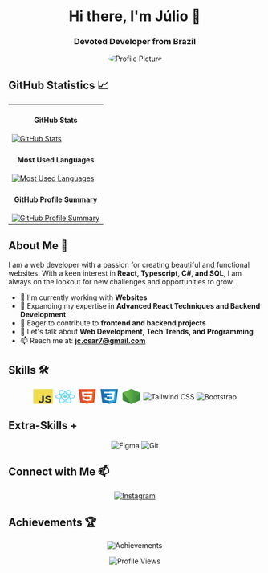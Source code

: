 <h1 align="center">Hi there, I'm Júlio 👋</h1>
<h3 align="center">Devoted Developer from Brazil</h3>

<p align="center">
  <img src="https://avatars.githubusercontent.com/u/138785549?v=4" alt="Profile Picture" width="250" height="250" style="border-radius: 50%;"/>
</p>

## GitHub Statistics 📈
<table align="center">
  <tr>
    <td valign="top" width="100%">
      <h4 align="center">GitHub Stats</h4>
      <a href="https://github.com/jjulioCsar">
        <img align="center" src="https://github-readme-stats.vercel.app/api?username=jjulioCsar&show_icons=true&theme=dark&include_all_commits=true&count_private=true&hide=prs,contribs" alt="GitHub Stats"/>
      </a>
    </td>
  </tr>
  <tr>
    <td valign="top" width="100%">
      <h4 align="center">Most Used Languages</h4>
      <a href="https://github.com/jjulioCsar">
        <img align="center" src="https://github-readme-stats.vercel.app/api/top-langs/?username=jjulioCsar&theme=dark&layout=compact" alt="Most Used Languages"/>
      </a>
    </td>
  </tr>
  <tr>
    <td valign="top" width="100%">
      <h4 align="center">GitHub Profile Summary</h4>
      <a href="https://github.com/jjulioCsar">
        <img align="center" src="https://github-profile-summary-cards.vercel.app/api/cards/profile-details?username=jjulioCsar&theme=dark" alt="GitHub Profile Summary"/>
      </a>
    </td>
  </tr>
</table>

## About Me 🚀
I am a web developer with a passion for creating beautiful and functional websites. With a keen interest in **React, Typescript, C#, and SQL**, I am always on the lookout for new challenges and opportunities to grow.

- 🔭 I'm currently working with **Websites**
- 🌱 Expanding my expertise in **Advanced React Techniques and Backend Development**
- 💼 Eager to contribute to **frontend and backend projects**
- 💬 Let's talk about **Web Development, Tech Trends, and Programming**
- 📫 Reach me at: **jc.csar7@gmail.com**

## Skills 🛠
<div align="center">
  <!-- Icons -->
  <img align="center" alt="JavaScript" height="30" width="40" src="https://raw.githubusercontent.com/devicons/devicon/master/icons/javascript/javascript-original.svg">
  <img align="center" alt="React" height="30" width="40" src="https://raw.githubusercontent.com/devicons/devicon/master/icons/react/react-original.svg">
  <img align="center" alt="HTML5" height="30" width="40" src="https://raw.githubusercontent.com/devicons/devicon/master/icons/html5/html5-original.svg">
  <img align="center" alt="CSS3" height="30" width="40" src="https://raw.githubusercontent.com/devicons/devicon/master/icons/css3/css3-original.svg">
  <img align="center" alt="Node.js" height="30" width="40" src="https://raw.githubusercontent.com/devicons/devicon/master/icons/nodejs/nodejs-original.svg">
  <img align="center" alt="Tailwind CSS" height="30" width="40" src="https://cdn.jsdelivr.net/gh/devicons/devicon/icons/tailwindcss/tailwindcss-original-wordmark.svg" />
  <img align="center" alt="Bootstrap" height="30" width="40" src="https://cdn.jsdelivr.net/gh/devicons/devicon@latest/icons/bootstrap/bootstrap-original.svg" />
</div>

## Extra-Skills +
<div align="center">
  <!-- Icons -->
  <img align="center" alt="Figma" height="30" width="40" src="https://cdn.jsdelivr.net/gh/devicons/devicon/icons/figma/figma-original.svg" />
  <img align="center" alt="Git" height="30" width="40" src="https://cdn.jsdelivr.net/gh/devicons/devicon/icons/git/git-original.svg" />
</div>

## Connect with Me 📫
<p align="center">
  <a href="https://www.instagram.com/j.csar__/" target="blank">
    <img align="center" src="https://img.shields.io/badge/-Instagram-yellow?style=flat-square&logo=instagram&logoColor=black" alt="Instagram"/>
  </a>
</p>

## Achievements 🏆
<p align="center">
  <img src="https://github-profile-trophy.vercel.app/?username=jjulioCsar&theme=onedark" alt="Achievements"/>
</p>

<p align="center">
  <img src="https://komarev.com/ghpvc/?username=jjulioCsar&label=Profile+Views&color=yellow&style=flat-square" alt="Profile Views"/>
</p>
